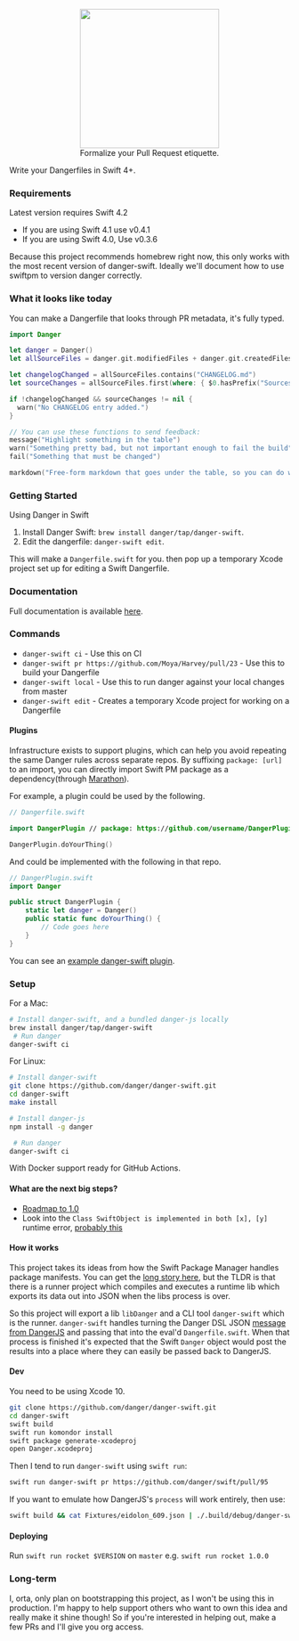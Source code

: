 <p align="center">
<img src="https://danger.systems/images/js/danger-js-sw-logo-hero-cachable@2x.png" width=250 /></br>
Formalize your Pull Request etiquette.
</p>

Write your Dangerfiles in Swift 4+.

### Requirements

Latest version requires Swift 4.2

- If you are using Swift 4.1 use v0.4.1
- If you are using Swift 4.0, Use v0.3.6

Because this project recommends homebrew right now, this only works with the most recent version
of danger-swift. Ideally we'll document how to use swiftpm to version danger correctly.

### What it looks like today

You can make a Dangerfile that looks through PR metadata, it's fully typed.

```swift
import Danger

let danger = Danger()
let allSourceFiles = danger.git.modifiedFiles + danger.git.createdFiles

let changelogChanged = allSourceFiles.contains("CHANGELOG.md")
let sourceChanges = allSourceFiles.first(where: { $0.hasPrefix("Sources") })

if !changelogChanged && sourceChanges != nil {
  warn("No CHANGELOG entry added.")
}

// You can use these functions to send feedback:
message("Highlight something in the table")
warn("Something pretty bad, but not important enough to fail the build")
fail("Something that must be changed")

markdown("Free-form markdown that goes under the table, so you can do whatever.")
```

### Getting Started

Using Danger in Swift

1. Install Danger Swift: `brew install danger/tap/danger-swift`.
1. Edit the dangerfile: `danger-swift edit`.

This will make a `Dangerfile.swift` for you. then pop up a temporary 
Xcode project set up for editing a Swift Dangerfile.

### Documentation

Full documentation is available [here](Documentation).

### Commands

- `danger-swift ci` - Use this on CI
- `danger-swift pr https://github.com/Moya/Harvey/pull/23` - Use this to build your Dangerfile
- `danger-swift local` - Use this to run danger against your local changes from master
- `danger-swift edit` - Creates a temporary Xcode project for working on a Dangerfile

#### Plugins

Infrastructure exists to support plugins, which can help you avoid repeating 
the same Danger rules across separate repos. By suffixing `package: [url]` to an 
import, you can directly import Swift PM package as a dependency(through 
[Marathon][m]).

For example, a plugin could be used by the following.

```swift
// Dangerfile.swift

import DangerPlugin // package: https://github.com/username/DangerPlugin.git

DangerPlugin.doYourThing()
```

And could be implemented with the following in that repo.

```swift
// DangerPlugin.swift
import Danger

public struct DangerPlugin {
    static let danger = Danger()
    public static func doYourThing() {
        // Code goes here
    }
}
```

You can see an [example danger-swift plugin](https://github.com/ashfurrow/danger-swiftlint#danger-swiftlint).

### Setup

For a Mac:

```sh
# Install danger-swift, and a bundled danger-js locally
brew install danger/tap/danger-swift  
 # Run danger
danger-swift ci
```

For Linux:

```sh
# Install danger-swift
git clone https://github.com/danger/danger-swift.git
cd danger-swift
make install

# Install danger-js
npm install -g danger

 # Run danger
danger-swift ci
```

With Docker support ready for GitHub Actions.

#### What are the next big steps?

* [Roadmap to 1.0](https://github.com/danger/danger-swift/issues/67)
* Look into the `Class SwiftObject is implemented in both [x], [y]` runtime error, [probably this](https://bugs.swift.org/browse/SR-1060)


#### How it works

This project takes its ideas from how the Swift Package Manager handles package manifests. You can get the [long story here][spm-lr], but the TLDR is that there is a runner project which compiles and executes a runtime lib which exports its data out into JSON when the libs process is over.

So this project will export a lib `libDanger` and a CLI tool `danger-swift` which is the runner. `danger-swift` handles turning the Danger DSL JSON [message from DangerJS][dsl] and passing that into the eval'd `Dangerfile.swift`. When that process is finished it's expected that the Swift `Danger` object would post the results into a place where they can easily be passed back to DangerJS.

#### Dev

You need to be using Xcode 10.

```sh
git clone https://github.com/danger/danger-swift.git
cd danger-swift
swift build
swift run komondor install
swift package generate-xcodeproj
open Danger.xcodeproj
```

Then I tend to run `danger-swift` using `swift run`:

```sh
swift run danger-swift pr https://github.com/danger/swift/pull/95
```

If you want to emulate how DangerJS's `process` will work entirely, then use:

```sh
swift build && cat Fixtures/eidolon_609.json | ./.build/debug/danger-swift
```
#### Deploying

Run `swift run rocket $VERSION` on `master` e.g. `swift run rocket 1.0.0`

### Long-term

I, orta, only plan on bootstrapping this project, as I won't be using this in production. I'm happy to help support others who want to own this idea and really make it shine though! So if you're interested in helping out, make a few PRs and I'll give you org access.

[m]: https://github.com/JohnSundell/Marathon
[spm-lr]: http://bhargavg.com/swift/2016/06/11/how-swiftpm-parses-manifest-file.html
[dsl]: https://github.com/danger/danger-js/pull/341
